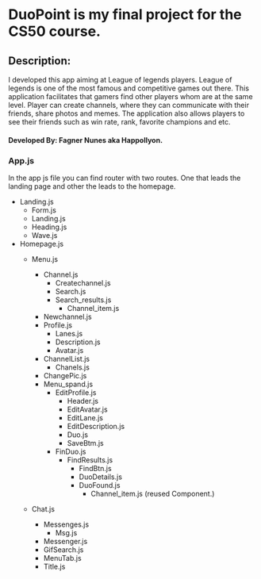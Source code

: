 # DuoPoint is my final project for the CS50 course.
## Description:
I developed this app aiming at League of legends players. League of legends is one of the most famous and competitive games out there.
This application facilitates that gamers find other players whom are at the same level. Player can create channels, where they can communicate with their friends, share photos and memes.
The application also allows players to see their friends such as win rate, rank, favorite champions and etc. 

#### Developed By: Fagner Nunes aka Happollyon.


### App.js
 In the app js file you can find router with two routes. One that leads the landing page and other the leads to the homepage.

- Landing.js
	- Form.js
	- Landing.js
	- Heading.js
	- Wave.js
- Homepage.js
	- Menu.js
				
		- Channel.js
			- Createchannel.js
			- Search.js
			- Search_results.js
				- Channel_item.js
		- Newchannel.js
		- Profile.js
			- Lanes.js
			- Description.js
			- Avatar.js 
		- ChannelList.js
			- Chanels.js
		- ChangePic.js 
		- Menu_spand.js
			- EditProfile.js
				- Header.js
				- EditAvatar.js
				- EditLane.js
				- EditDescription.js
				- Duo.js
				- SaveBtm.js
			- FinDuo.js
				- FindResults.js
					- FindBtn.js
					- DuoDetails.js
					- DuoFound.js
						- Channel_item.js (reused Component.)


	- Chat.js	
		- Messenges.js
			- Msg.js
		- Messenger.js
		- GifSearch.js
		- MenuTab.js
		- Title.js

	
